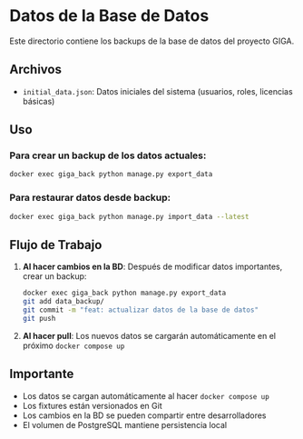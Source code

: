 # Datos de la Base de Datos

Este directorio contiene los backups de la base de datos del proyecto GIGA.

## Archivos

- `initial_data.json`: Datos iniciales del sistema (usuarios, roles, licencias básicas)

## Uso

### Para crear un backup de los datos actuales:
```bash
docker exec giga_back python manage.py export_data
```

### Para restaurar datos desde backup:
```bash
docker exec giga_back python manage.py import_data --latest
```

## Flujo de Trabajo

1. **Al hacer cambios en la BD**: Después de modificar datos importantes, crear un backup:
   ```bash
   docker exec giga_back python manage.py export_data
   git add data_backup/
   git commit -m "feat: actualizar datos de la base de datos"
   git push
   ```

2. **Al hacer pull**: Los nuevos datos se cargarán automáticamente en el próximo `docker compose up`

## Importante

- Los datos se cargan automáticamente al hacer `docker compose up`
- Los fixtures están versionados en Git
- Los cambios en la BD se pueden compartir entre desarrolladores
- El volumen de PostgreSQL mantiene persistencia local